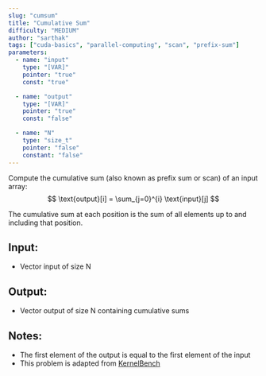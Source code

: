 ```yaml
---
slug: "cumsum"
title: "Cumulative Sum"
difficulty: "MEDIUM"
author: "sarthak"
tags: ["cuda-basics", "parallel-computing", "scan", "prefix-sum"]
parameters:
  - name: "input"
    type: "[VAR]"
    pointer: "true"
    const: "true"

  - name: "output" 
    type: "[VAR]"
    pointer: "true"
    const: "false"

  - name: "N"
    type: "size_t"
    pointer: "false"
    constant: "false"
---
```


Compute the cumulative sum (also known as prefix sum or scan) of an input array:
$$
\text{output}[i] = \sum_{j=0}^{i} \text{input}[j]
$$

The cumulative sum at each position is the sum of all elements up to and including that position.

## Input:
- Vector $\text{input}$ of size $\text{N}$

## Output:
- Vector $\text{output}$ of size $\text{N}$ containing cumulative sums

## Notes:
- The first element of the output is equal to the first element of the input
- This problem is adapted from [KernelBench](https://github.com/ScalingIntelligence/KernelBench/blob/main/KernelBench/level1/89_cumsum.py)
